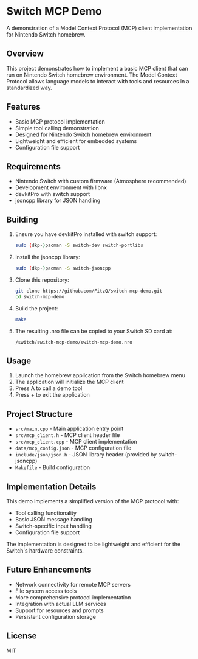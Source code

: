 # Switch MCP Demo

A demonstration of a Model Context Protocol (MCP) client implementation for Nintendo Switch homebrew.

## Overview

This project demonstrates how to implement a basic MCP client that can run on Nintendo Switch homebrew environment. The Model Context Protocol allows language models to interact with tools and resources in a standardized way.

## Features

- Basic MCP protocol implementation
- Simple tool calling demonstration
- Designed for Nintendo Switch homebrew environment
- Lightweight and efficient for embedded systems
- Configuration file support

## Requirements

- Nintendo Switch with custom firmware (Atmosphere recommended)
- Development environment with libnx
- devkitPro with switch support
- jsoncpp library for JSON handling

## Building

1. Ensure you have devkitPro installed with switch support:
   ```bash
   sudo (dkp-)pacman -S switch-dev switch-portlibs
   ```

2. Install the jsoncpp library:
   ```bash
   sudo (dkp-)pacman -S switch-jsoncpp
   ```

3. Clone this repository:
   ```bash
   git clone https://github.com/FitzQ/switch-mcp-demo.git
   cd switch-mcp-demo
   ```

4. Build the project:
   ```bash
   make
   ```

5. The resulting .nro file can be copied to your Switch SD card at:
   ```
   /switch/switch-mcp-demo/switch-mcp-demo.nro
   ```

## Usage

1. Launch the homebrew application from the Switch homebrew menu
2. The application will initialize the MCP client
3. Press A to call a demo tool
4. Press + to exit the application

## Project Structure

- `src/main.cpp` - Main application entry point
- `src/mcp_client.h` - MCP client header file
- `src/mcp_client.cpp` - MCP client implementation
- `data/mcp_config.json` - MCP configuration file
- `include/json/json.h` - JSON library header (provided by switch-jsoncpp)
- `Makefile` - Build configuration

## Implementation Details

This demo implements a simplified version of the MCP protocol with:
- Tool calling functionality
- Basic JSON message handling
- Switch-specific input handling
- Configuration file support

The implementation is designed to be lightweight and efficient for the Switch's hardware constraints.

## Future Enhancements

- Network connectivity for remote MCP servers
- File system access tools
- More comprehensive protocol implementation
- Integration with actual LLM services
- Support for resources and prompts
- Persistent configuration storage

## License

MIT